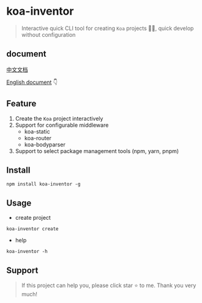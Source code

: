 # koa-inventor

> Interactive quick CLI tool for creating `Koa` projects 🚀🚀, quick develop without configuration

## document

[中文文档](./README_CH.md)

[English document](./README.md) 👇

## Feature

1. Create the `Koa` project interactively
2. Support for configurable middleware
   - koa-static
   - koa-router
   - koa-bodyparser
3. Support to select package management tools (npm, yarn, pnpm)

## Install

```shell
npm install koa-inventor -g
```

## Usage

- create project

```shell
koa-inventor create
```

- help

```shell
koa-inventor -h
```

## Support

> If this project can help you, please click star ⭐ to me. Thank you very much!
